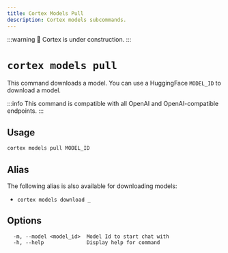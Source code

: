 ```yaml
---
title: Cortex Models Pull
description: Cortex models subcommands.
---
```


:::warning
🚧 Cortex is under construction.
:::

# `cortex models pull`

This command downloads a model. You can use a HuggingFace `MODEL_ID` to download a model.

:::info
This command is compatible with all OpenAI and OpenAI-compatible endpoints.
:::

## Usage

```bash
cortex models pull MODEL_ID
```

## Alias

The following alias is also available for downloading models:

- `cortex models download _`

## Options

```
  -m, --model <model_id>  Model Id to start chat with
  -h, --help              Display help for command
```
